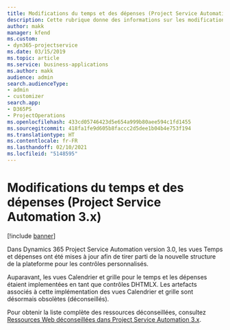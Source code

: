 ```yaml
---
title: Modifications du temps et des dépenses (Project Service Automation 3.x)
description: Cette rubrique donne des informations sur les modifications de la solution pour le temps et les dépenses.
author: makk
manager: kfend
ms.custom:
- dyn365-projectservice
ms.date: 03/15/2019
ms.topic: article
ms.service: business-applications
ms.author: makk
audience: admin
search.audienceType:
- admin
- customizer
search.app:
- D365PS
- ProjectOperations
ms.openlocfilehash: 433cd05746423d5e654a999b80aee594c1fd1455
ms.sourcegitcommit: 418fa1fe9d605b8faccc2d5dee1b04b4e753f194
ms.translationtype: HT
ms.contentlocale: fr-FR
ms.lasthandoff: 02/10/2021
ms.locfileid: "5148595"
---
```

# <a name="time-and-expense-changes-project-service-automation-3x"></a>Modifications du temps et des dépenses (Project Service Automation 3.x)

[!include [banner](../../includes/psa-now-project-operations.md)]

Dans Dynamics 365 Project Service Automation version 3.0, les vues Temps et dépenses ont été mises à jour afin de tirer parti de la nouvelle structure de la plateforme pour les contrôles personnalisés.

Auparavant, les vues Calendrier et grille pour le temps et les dépenses étaient implementées en tant que contrôles DHTMLX. Les artefacts associés à cette implémentation des vues Calendrier et grille sont désormais obsolètes (déconseillés).

Pour obtenir la liste complète des ressources déconseillées, consultez [Ressources Web déconseillées dans Project Service Automation 3.x](web-resources-deprecated-v3.x.md).
